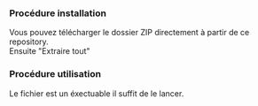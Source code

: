 ### Procédure installation

Vous pouvez télécharger le dossier ZIP directement à partir de ce repository.
<br>
Ensuite "Extraire tout"

### Procédure utilisation 

Le fichier est un éxectuable il suffit de le lancer.



